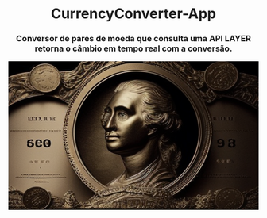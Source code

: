 <div align="center">

# CurrencyConverter-App
### Conversor de pares de moeda que consulta uma API LAYER retorna o câmbio em tempo real com a conversão.

<img src= "./front/assets/currency_theme_white-trim.png" width="850" height="300" alt=" rosto de uma presidente americano em uma moeda">

</div>
